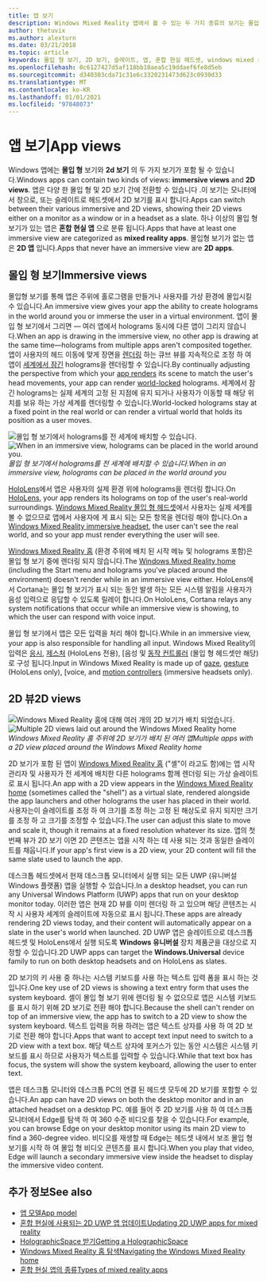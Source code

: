 ```yaml
---
title: 앱 보기
description: Windows Mixed Reality 앱에서 볼 수 있는 두 가지 종류의 보기는 몰입 형 뷰와 2D 뷰입니다.
author: thetuvix
ms.author: alexturn
ms.date: 03/21/2018
ms.topic: article
keywords: 몰입 형 보기, 2D 보기, 슬레이트, 앱, 혼합 현실 헤드셋, windows mixed reality 헤드셋, 가상 현실 헤드셋, HoloLens, MRTK, Mixed Reality Toolkit
ms.openlocfilehash: 0c6127427d5af118bb18aea5c19ddaef6fe8d5eb
ms.sourcegitcommit: d340303cda71c31e6c3320231473d623c0930d33
ms.translationtype: MT
ms.contentlocale: ko-KR
ms.lasthandoff: 01/01/2021
ms.locfileid: "97848073"
---
```

# <a name="app-views"></a><span data-ttu-id="d928d-104">앱 보기</span><span class="sxs-lookup"><span data-stu-id="d928d-104">App views</span></span>

<span data-ttu-id="d928d-105">Windows 앱에는 **몰입 형** 보기와 **2d 보기** 의 두 가지 보기가 포함 될 수 있습니다.</span><span class="sxs-lookup"><span data-stu-id="d928d-105">Windows apps can contain two kinds of views: **immersive views** and **2D views**.</span></span> <span data-ttu-id="d928d-106">앱은 다양 한 몰입 형 및 2D 보기 간에 전환할 수 있습니다 .이 보기는 모니터에서 창으로, 또는 슬레이트로 헤드셋에서 2D 보기를 표시 합니다.</span><span class="sxs-lookup"><span data-stu-id="d928d-106">Apps can switch between their various immersive and 2D views, showing their 2D views either on a monitor as a window or in a headset as a slate.</span></span> <span data-ttu-id="d928d-107">하나 이상의 몰입 형 보기가 있는 앱은 **혼합 현실 앱** 으로 분류 됩니다.</span><span class="sxs-lookup"><span data-stu-id="d928d-107">Apps that have at least one immersive view are categorized as **mixed reality apps**.</span></span> <span data-ttu-id="d928d-108">몰입형 보기가 없는 앱은 **2D 앱** 입니다.</span><span class="sxs-lookup"><span data-stu-id="d928d-108">Apps that never have an immersive view are **2D apps**.</span></span>

## <a name="immersive-views"></a><span data-ttu-id="d928d-109">몰입 형 보기</span><span class="sxs-lookup"><span data-stu-id="d928d-109">Immersive views</span></span>

<span data-ttu-id="d928d-110">몰입형 보기를 통해 앱은 주위에 홀로그램을 만들거나 사용자를 가상 환경에 몰입시킬 수 있습니다.</span><span class="sxs-lookup"><span data-stu-id="d928d-110">An immersive view gives your app the ability to create holograms in the world around you or immerse the user in a virtual environment.</span></span> <span data-ttu-id="d928d-111">앱이 몰입 형 보기에서 그리면 &mdash; 여러 앱에서 holograms 동시에 다른 앱이 그리지 않습니다.</span><span class="sxs-lookup"><span data-stu-id="d928d-111">When an app is drawing in the immersive view, no other app is drawing at the same time&mdash;holograms from multiple apps aren't composited together.</span></span> <span data-ttu-id="d928d-112">앱이 사용자의 헤드 이동에 맞게 장면을 [렌더링](../develop/platform-capabilities-and-apis/rendering.md) 하는 큐브 뷰를 지속적으로 조정 하 여 앱이 [세계에서 잠긴](coordinate-systems.md) holograms을 렌더링할 수 있습니다.</span><span class="sxs-lookup"><span data-stu-id="d928d-112">By continually adjusting the perspective from which your [app renders](../develop/platform-capabilities-and-apis/rendering.md) its scene to match the user's head movements, your app can render [world-locked](coordinate-systems.md) holograms.</span></span> <span data-ttu-id="d928d-113">세계에서 잠긴 holograms는 실제 세계의 고정 된 지점에 유지 되거나 사용자가 이동할 때 해당 위치를 보유 하는 가상 세계를 렌더링할 수 있습니다.</span><span class="sxs-lookup"><span data-stu-id="d928d-113">World-locked holograms stay at a fixed point in the real world or can render a virtual world that holds its position as a user moves.</span></span>

<span data-ttu-id="d928d-114">![몰입 형 보기에서 holograms를 전 세계에 배치할 수 있습니다.](images/designoverview-940px.jpg)</span><span class="sxs-lookup"><span data-stu-id="d928d-114">![When in an immersive view, holograms can be placed in the world around you.](images/designoverview-940px.jpg)</span></span><br>
<span data-ttu-id="d928d-115">*몰입 형 보기에서 holograms를 전 세계에 배치할 수 있습니다.*</span><span class="sxs-lookup"><span data-stu-id="d928d-115">*When in an immersive view, holograms can be placed in the world around you*</span></span>

<span data-ttu-id="d928d-116">[HoloLens](https://docs.microsoft.com/hololens/hololens1-hardware)에서 앱은 사용자의 실제 환경 위에 holograms을 렌더링 합니다.</span><span class="sxs-lookup"><span data-stu-id="d928d-116">On [HoloLens](https://docs.microsoft.com/hololens/hololens1-hardware), your app renders its holograms on top of the user's real-world surroundings.</span></span> <span data-ttu-id="d928d-117">[Windows Mixed Reality 몰입 형 헤드셋](../discover/immersive-headset-hardware-details.md)에서 사용자는 실제 세계를 볼 수 없으므로 앱에서 사용자에 게 표시 되는 모든 항목을 렌더링 해야 합니다.</span><span class="sxs-lookup"><span data-stu-id="d928d-117">On a [Windows Mixed Reality immersive headset](../discover/immersive-headset-hardware-details.md), the user can't see the real world, and so your app must render everything the user will see.</span></span>

<span data-ttu-id="d928d-118">[Windows Mixed Reality 홈](../discover/navigating-the-windows-mixed-reality-home.md) (환경 주위에 배치 된 시작 메뉴 및 holograms 포함)은 몰입 형 보기 중에 렌더링 되지 않습니다.</span><span class="sxs-lookup"><span data-stu-id="d928d-118">The [Windows Mixed Reality home](../discover/navigating-the-windows-mixed-reality-home.md) (including the Start menu and holograms you've placed around the environment) doesn't render while in an immersive view either.</span></span> <span data-ttu-id="d928d-119">HoloLens에서 Cortana는 몰입 형 보기가 표시 되는 동안 발생 하는 모든 시스템 알림을 사용자가 음성 입력으로 응답할 수 있도록 릴레이 합니다.</span><span class="sxs-lookup"><span data-stu-id="d928d-119">On HoloLens, Cortana relays any system notifications that occur while an immersive view is showing, to which the user can respond with voice input.</span></span>

<span data-ttu-id="d928d-120">몰입 형 보기에서 앱은 모든 입력을 처리 해야 합니다.</span><span class="sxs-lookup"><span data-stu-id="d928d-120">While in an immersive view, your app is also responsible for handling all input.</span></span> <span data-ttu-id="d928d-121">Windows Mixed Reality의 입력은 [응시](gaze-and-commit.md), [제스처](gaze-and-commit.md#composite-gestures) (HoloLens 전용), [음성 및 [동작 컨트롤러](motion-controllers.md) (몰입 형 헤드셋만 해당)로 구성 됩니다.</span><span class="sxs-lookup"><span data-stu-id="d928d-121">Input in Windows Mixed Reality is made up of [gaze](gaze-and-commit.md), [gesture](gaze-and-commit.md#composite-gestures) (HoloLens only), [voice, and [motion controllers](motion-controllers.md) (immersive headsets only).</span></span>

## <a name="2d-views"></a><span data-ttu-id="d928d-122">2D 뷰</span><span class="sxs-lookup"><span data-stu-id="d928d-122">2D views</span></span>

<span data-ttu-id="d928d-123">![Windows Mixed Reality 홈에 대해 여러 개의 2D 보기가 배치 되었습니다.](images/teleportation-940px.png)</span><span class="sxs-lookup"><span data-stu-id="d928d-123">![Multiple 2D views laid out around the Windows Mixed Reality home](images/teleportation-940px.png)</span></span><br>
<span data-ttu-id="d928d-124">*Windows Mixed Reality 홈 주위에 2D 보기가 배치 된 여러 앱*</span><span class="sxs-lookup"><span data-stu-id="d928d-124">*Multiple apps with a 2D view placed around the Windows Mixed Reality home*</span></span>

<span data-ttu-id="d928d-125">2D 보기가 포함 된 앱이 [Windows Mixed Reality 홈](../discover/navigating-the-windows-mixed-reality-home.md) ("셸"이 라고도 함)에는 앱 시작 관리자 및 사용자가 전 세계에 배치한 다른 holograms 함께 렌더링 되는 가상 슬레이트로 표시 됩니다.</span><span class="sxs-lookup"><span data-stu-id="d928d-125">An app with a 2D view appears in the [Windows Mixed Reality home](../discover/navigating-the-windows-mixed-reality-home.md) (sometimes called the "shell") as a virtual slate, rendered alongside the app launchers and other holograms the user has placed in their world.</span></span> <span data-ttu-id="d928d-126">사용자는이 슬레이트를 조정 하 여 크기를 조정 하는 고정 된 해상도로 유지 되지만 크기를 조정 하 고 크기를 조정할 수 있습니다.</span><span class="sxs-lookup"><span data-stu-id="d928d-126">The user can adjust this slate to move and scale it, though it remains at a fixed resolution whatever its size.</span></span> <span data-ttu-id="d928d-127">앱의 첫 번째 뷰가 2D 보기 이면 2D 콘텐츠는 앱을 시작 하는 데 사용 되는 것과 동일한 슬레이트를 채웁니다.</span><span class="sxs-lookup"><span data-stu-id="d928d-127">If your app's first view is a 2D view, your 2D content will fill the same slate used to launch the app.</span></span>

<span data-ttu-id="d928d-128">데스크톱 헤드셋에서 현재 데스크톱 모니터에서 실행 되는 모든 UWP (유니버설 Windows 플랫폼) 앱을 실행할 수 있습니다.</span><span class="sxs-lookup"><span data-stu-id="d928d-128">In a desktop headset, you can run any Universal Windows Platform (UWP) apps that run on your desktop monitor today.</span></span> <span data-ttu-id="d928d-129">이러한 앱은 현재 2D 뷰를 이미 렌더링 하 고 있으며 해당 콘텐츠는 시작 시 사용자 세계의 슬레이트에 자동으로 표시 됩니다.</span><span class="sxs-lookup"><span data-stu-id="d928d-129">These apps are already rendering 2D views today, and their content will automatically appear on a slate in the user's world when launched.</span></span> <span data-ttu-id="d928d-130">2D UWP 앱은 슬레이트으로 데스크톱 헤드셋 및 HoloLens에서 실행 되도록 **Windows 유니버설** 장치 제품군을 대상으로 지정할 수 있습니다.</span><span class="sxs-lookup"><span data-stu-id="d928d-130">2D UWP apps can target the **Windows.Universal** device family to run on both desktop headsets and on HoloLens as slates.</span></span>

<span data-ttu-id="d928d-131">2D 보기의 키 사용 중 하나는 시스템 키보드를 사용 하는 텍스트 입력 폼을 표시 하는 것입니다.</span><span class="sxs-lookup"><span data-stu-id="d928d-131">One key use of 2D views is showing a text entry form that uses the system keyboard.</span></span> <span data-ttu-id="d928d-132">셸이 몰입 형 보기 위에 렌더링 될 수 없으므로 앱은 시스템 키보드를 표시 하기 위해 2D 보기로 전환 해야 합니다.</span><span class="sxs-lookup"><span data-stu-id="d928d-132">Because the shell can't render on top of an immersive view, the app has to switch to a 2D view to show the system keyboard.</span></span> <span data-ttu-id="d928d-133">텍스트 입력을 허용 하려는 앱은 텍스트 상자를 사용 하 여 2D 보기로 전환 해야 합니다.</span><span class="sxs-lookup"><span data-stu-id="d928d-133">Apps that want to accept text input need to switch to a 2D view with a text box.</span></span> <span data-ttu-id="d928d-134">해당 텍스트 상자에 포커스가 있는 동안 시스템은 시스템 키보드를 표시 하므로 사용자가 텍스트를 입력할 수 있습니다.</span><span class="sxs-lookup"><span data-stu-id="d928d-134">While that text box has focus, the system will show the system keyboard, allowing the user to enter text.</span></span>

<span data-ttu-id="d928d-135">앱은 데스크톱 모니터와 데스크톱 PC의 연결 된 헤드셋 모두에 2D 보기를 포함할 수 있습니다.</span><span class="sxs-lookup"><span data-stu-id="d928d-135">An app can have 2D views on both the desktop monitor and in an attached headset on a desktop PC.</span></span> <span data-ttu-id="d928d-136">예를 들어 주 2D 보기를 사용 하 여 데스크톱 모니터에서 Edge를 탐색 하 여 360 수준 비디오를 찾을 수 있습니다.</span><span class="sxs-lookup"><span data-stu-id="d928d-136">For example, you can browse Edge on your desktop monitor using its main 2D view to find a 360-degree video.</span></span> <span data-ttu-id="d928d-137">비디오를 재생할 때 Edge는 헤드셋 내에서 보조 몰입 형 보기를 시작 하 여 몰입 형 비디오 콘텐츠를 표시 합니다.</span><span class="sxs-lookup"><span data-stu-id="d928d-137">When you play that video, Edge will launch a secondary immersive view inside the headset to display the immersive video content.</span></span>

## <a name="see-also"></a><span data-ttu-id="d928d-138">추가 정보</span><span class="sxs-lookup"><span data-stu-id="d928d-138">See also</span></span>

* [<span data-ttu-id="d928d-139">앱 모델</span><span class="sxs-lookup"><span data-stu-id="d928d-139">App model</span></span>](app-model.md)
* [<span data-ttu-id="d928d-140">혼합 현실에 사용되는 2D UWP 앱 업데이트</span><span class="sxs-lookup"><span data-stu-id="d928d-140">Updating 2D UWP apps for mixed reality</span></span>](../develop/porting-apps/building-2d-apps.md)
* [<span data-ttu-id="d928d-141">HolographicSpace 받기</span><span class="sxs-lookup"><span data-stu-id="d928d-141">Getting a HolographicSpace</span></span>](../develop/native/getting-a-holographicspace.md)
* [<span data-ttu-id="d928d-142">Windows Mixed Reality 홈 탐색</span><span class="sxs-lookup"><span data-stu-id="d928d-142">Navigating the Windows Mixed Reality home</span></span>](../discover/navigating-the-windows-mixed-reality-home.md)
* [<span data-ttu-id="d928d-143">혼합 현실 앱의 종류</span><span class="sxs-lookup"><span data-stu-id="d928d-143">Types of mixed reality apps</span></span>](types-of-mixed-reality-apps.md)
